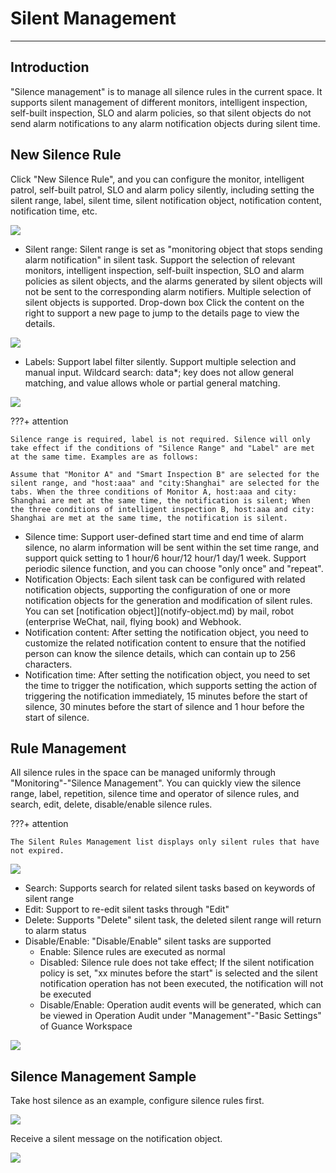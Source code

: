 # Silent Management
---

## Introduction

"Silence management" is to manage all silence rules in the current space. It supports silent management of different monitors, intelligent inspection, self-built inspection, SLO and alarm policies, so that silent objects do not send alarm notifications to any alarm notification objects during silent time.

## New Silence Rule

Click "New Silence Rule", and you can configure the monitor, intelligent patrol, self-built patrol, SLO and alarm policy silently, including setting the silent range, label, silent time, silent notification object, notification content, notification time, etc.

![](img/monitor07.png)

- Silent range: Silent range is set as "monitoring object that stops sending alarm notification" in silent task. Support the selection of relevant monitors, intelligent inspection, self-built inspection, SLO and alarm policies as silent objects, and the alarms generated by silent objects will not be sent to the corresponding alarm notifiers. Multiple selection of silent objects is supported. Drop-down box Click the content on the right to support a new page to jump to the details page to view the details.

![](img/monitor29.png)

-  Labels: Support label filter silently. Support multiple selection and manual input. Wildcard search: data*; key does not allow general matching, and value allows whole or partial general matching.

![](img/monitor30.png)

???+ attention

    Silence range is required, label is not required. Silence will only take effect if the conditions of "Silence Range" and "Label" are met at the same time. Examples are as follows:

    Assume that "Monitor A" and "Smart Inspection B" are selected for the silent range, and "host:aaa" and "city:Shanghai" are selected for the tabs. When the three conditions of Monitor A, host:aaa and city: Shanghai are met at the same time, the notification is silent; When the three conditions of intelligent inspection B, host:aaa and city: Shanghai are met at the same time, the notification is silent.

- Silence time: Support user-defined start time and end time of alarm silence, no alarm information will be sent within the set time range, and support quick setting to 1 hour/6 hour/12 hour/1 day/1 week. Support periodic silence function, and you can choose "only once" and "repeat".
- Notification Objects: Each silent task can be configured with related notification objects, supporting the configuration of one or more notification objects for the generation and modification of silent rules. You can set [notification object]](notify-object.md) by mail, robot (enterprise WeChat, nail, flying book) and Webhook.
- Notification content: After setting the notification object, you need to customize the related notification content to ensure that the notified person can know the silence details, which can contain up to 256 characters.
- Notification time: After setting the notification object, you need to set the time to trigger the notification, which supports setting the action of triggering the notification immediately, 15 minutes before the start of silence, 30 minutes before the start of silence and 1 hour before the start of silence.

## Rule Management

All silence rules in the space can be managed uniformly through "Monitoring"-"Silence Management". You can quickly view the silence range, label, repetition, silence time and operator of silence rules, and search, edit, delete, disable/enable silence rules.

???+ attention
    
    The Silent Rules Management list displays only silent rules that have not expired.

![](img/monitor08.png)

- Search: Supports search for related silent tasks based on keywords of silent range
- Edit: Support to re-edit silent tasks through "Edit"
- Delete: Supports "Delete" silent task, the deleted silent range will return to alarm status
- Disable/Enable: "Disable/Enable" silent tasks are supported
    - Enable: Silence rules are executed as normal
    - Disabled: Silence rule does not take effect; If the silent notification policy is set, "xx minutes before the start" is selected and the silent notification operation has not been executed, the notification will not be executed
    - Disable/Enable: Operation audit events will be generated, which can be viewed in Operation Audit under "Management"-"Basic Settings" of Guance Workspace

![](img/2.monitor_7.png)

## Silence Management Sample

Take host silence as an example, configure silence rules first.

![](img/monitor31.png)

Receive a silent message on the notification object.

![](img/monitor32.png)
